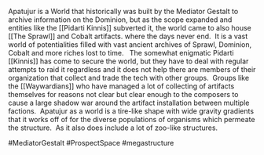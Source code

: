 

Apatujur is a World that historically was built by the Mediator Gestalt to archive information on the Dominion, but as the scope expanded and entities like the [[Pidarti Kinnis]] subverted it, the world came to also house [[The Sprawl]] and Cobalt artifacts. where the days never end.  It is a vast world of potentialities filled with vast ancient archives of Sprawl, Dominion, Cobalt and more riches lost to time.   The somewhat enigmatic Pidarti [[Kinnis]] has come to secure the world, but they have to deal with regular attempts to raid it regardless and it does not help there are members of their organization that collect and trade the tech with other groups.  Groups like the [[Waywardians]] who have managed a lot of collecting of artifacts themselves for reasons not clear but clear enough to the composers to cause a large shadow war around the artifact installation between multiple factions.  Apatujur as a world is a tire-like shape with wide gravity gradients that it works off of for the diverse populations of organisms which permeate the structure.  As it also does include a lot of zoo-like structures.

#MediatorGestalt 
#ProspectSpace 
#megastructure 